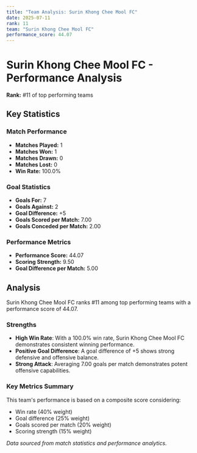 ```yaml
---
title: "Team Analysis: Surin Khong Chee Mool FC"
date: 2025-07-11
rank: 11
team: "Surin Khong Chee Mool FC"
performance_score: 44.07
---
```


# Surin Khong Chee Mool FC - Performance Analysis

**Rank:** #11 of top performing teams

## Key Statistics

### Match Performance
- **Matches Played:** 1
- **Matches Won:** 1
- **Matches Drawn:** 0
- **Matches Lost:** 0
- **Win Rate:** 100.0%

### Goal Statistics
- **Goals For:** 7
- **Goals Against:** 2
- **Goal Difference:** +5
- **Goals Scored per Match:** 7.00
- **Goals Conceded per Match:** 2.00

### Performance Metrics
- **Performance Score:** 44.07
- **Scoring Strength:** 9.50
- **Goal Difference per Match:** 5.00

## Analysis

Surin Khong Chee Mool FC ranks #11 among top performing teams with a performance score of 44.07.

### Strengths
- **High Win Rate**: With a 100.0% win rate, Surin Khong Chee Mool FC demonstrates consistent winning performance.
- **Positive Goal Difference**: A goal difference of +5 shows strong defensive and offensive balance.
- **Strong Attack**: Averaging 7.00 goals per match demonstrates potent offensive capabilities.

### Key Metrics Summary

This team's performance is based on a composite score considering:
- Win rate (40% weight)
- Goal difference (25% weight) 
- Goals scored per match (20% weight)
- Scoring strength (15% weight)

*Data sourced from match statistics and performance analytics.*
